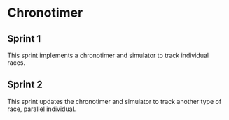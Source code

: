 # Chronotimer

## Sprint 1

This sprint implements a chronotimer and simulator to track individual races. 

## Sprint 2

This sprint updates the chronotimer and simulator to track another type of race, parallel individual.
